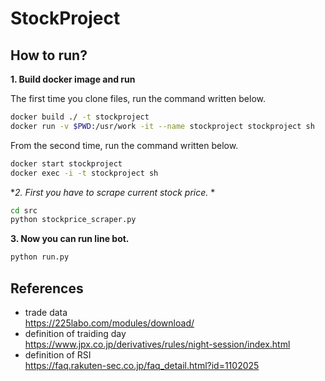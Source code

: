 # StockProject

## How to run?

**1. Build docker image and run**

The first time you clone files, run the command written below.
```bash
docker build ./ -t stockproject 
docker run -v $PWD:/usr/work -it --name stockproject stockproject sh
```

From the second time, run the command written below.
```bash
docker start stockproject
docker exec -i -t stockproject sh
```


**2. First you have to scrape current stock price.*  *
```bash
cd src
python stockprice_scraper.py
```


**3. Now you can run line bot.**  
```bash
python run.py
```


## References

- trade data  
https://225labo.com/modules/download/
- definition of traiding day  
https://www.jpx.co.jp/derivatives/rules/night-session/index.html
- definition of RSI  
https://faq.rakuten-sec.co.jp/faq_detail.html?id=1102025


